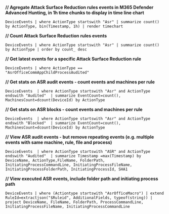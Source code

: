 **// Agregate Attack Surface Reduction rules events in M365 Defender Advanced Hunting, in 1h time chunks to display in time line chart**

`DeviceEvents
| where ActionType startswith "Asr"
| summarize count() by ActionType, bin(Timestamp, 1h)
| render timechart`

**// Count Attack Surface Reduction rules events**

`DeviceEvents
| where ActionType startswith "Asr"
| summarize count() by ActionType
| order by count_ desc`
  
**// Get latest events for a specific Attack Surface Reduction rule** 

`DeviceEvents
| where ActionType == "AsrOfficeCommAppChildProcessAudited"` 
  
**// Get stats on ASR audit events - count events and machines per rule**

`DeviceEvents 
| where ActionType startswith "Asr" and ActionType endswith "Audited" 
| summarize EventCount=count(), MachinesCount=dcount(DeviceId) by ActionType` 
  
**// Get stats on ASR blocks - count events and machines per rule** 

`DeviceEvents 
| where ActionType startswith "Asr" and ActionType endswith "Blocked" 
| summarize EventCount=count(), MachinesCount=dcount(DeviceId) by ActionType`
  
**// View ASR audit events - but remove repeating events (e.g. multiple events with same machine, rule, file and process)**

`DeviceEvents 
| where ActionType startswith "ASR" and ActionType endswith "Audited" 
| summarize Timestamp =max(Timestamp) by DeviceName, ActionType,FileName, FolderPath, InitiatingProcessCommandLine, InitiatingProcessFileName, InitiatingProcessFolderPath, InitiatingProcessId, SHA1` 

**// View executed ASR events, include folder path and initiating process path**

`DeviceEvents
| where (Actiontype startswith "AsrOfficeMacro")
| extend RuleId=extractjson("$Ruleid", AdditionalFields, typeof(string))
| project DeviceName, FileName, FolderPath, ProcessCommandLine, InitiatingProcessFileName, InitiatingProcessCommandLine`
